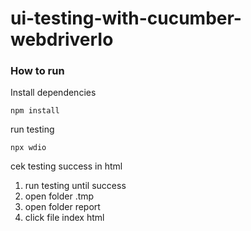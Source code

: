 # ui-testing-with-cucumber-webdriverIo

### How to run
Install dependencies <br />
```
npm install
```

run testing <br />
```
npx wdio
```

cek testing success in html
1. run testing until success
2. open folder .tmp
3. open folder report
4. click file index html
   
